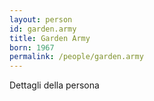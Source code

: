 ```yaml
---
layout: person
id: garden.army
title: Garden Army
born: 1967
permalink: /people/garden.army
---
```


Dettagli della persona 